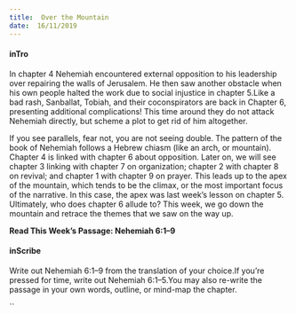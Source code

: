 ```yaml
---
title:  Over the Mountain
date:  16/11/2019
---
```


#### inTro

In chapter 4 Nehemiah encountered external opposition to his leadership over repairing the walls of Jerusalem. He then saw another obstacle when his own people halted the work due to social injustice in chapter 5.Like a bad rash, Sanballat, Tobiah, and their coconspirators are back in Chapter 6, presenting additional complications! This time around they do not attack Nehemiah directly, but scheme a plot to get rid of him altogether.

If you see parallels, fear not, you are not seeing double. The pattern of the book of Nehemiah follows a Hebrew chiasm (like an arch, or mountain). Chapter 4 is linked with chapter 6 about opposition. Later on, we will see chapter 3 linking with chapter 7 on organization; chapter 2 with chapter 8 on revival; and chapter 1 with chapter 9 on prayer. This leads up to the apex of the mountain, which tends to be the climax, or the most important focus of the narrative. In this case, the apex was last week’s lesson on chapter 5. Ultimately, who does chapter 6 allude to? This week, we go down the mountain and retrace the themes that we saw on the way up.

**Read This Week’s Passage: Nehemiah 6:1–9**

#### inScribe

Write out Nehemiah 6:1–9 from the translation of your choice.If you’re pressed for time, write out Nehemiah 6:1–5.You may also re-write the passage in your own words, outline, or mind-map the chapter.

``